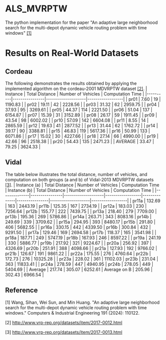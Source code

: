 # ALS_MVRPTW
The python implementation for the paper "An adaptive large neighborhood search for the multi-depot dynamic vehicle routing problem with time windows" [[1]](#1)


# Results on Real-World Datasets
## Cordeau 
The following demonstrates the results obtained by applying the implemented algorithm on the cordeau-2001 MDVRPTW dataset [[2]](#2).
| Instance | Total Distance | Number of Vehicles | Computation Time |
|----------|----------------|--------------------|------------------|
| pr01     | 7.60           | 19                 | 1190.83          |
| pr02     | 19.11          | 42                 | 2228.56          |
| pr03     | 31.32          | 62                 | 2959.75          |
| pr04     | 37.93          | 95                 | 3269.61          |
| pr05     | 44.37          | 114                | 2221.50          |
| pr06     | 51.04          | 137                | 6154.87          |
| pr07     | 15.39          | 31                 | 3152.89          |
| pr08     | 26.17          | 59                 | 1911.45          |
| pr09     | 43.54          | 98                 | 6002.02          |
| pr10     | 57.09          | 142                | 6604.08          |
| pr11     | 8.55           | 14                 | 2865.59          |
| pr12     | 19.63          | 41                 | 2877.52          |
| pr13     | 31.44          | 62                 | 1762.72          |
| pr14     | 39.17          | 90                 | 3388.81          |
| pr15     | 46.83          | 119                | 5617.36          |
| pr16     | 50.99          | 133                | 6071.86          |
| pr17     | 15.02          | 30                 | 4227.66          |
| pr18     | 27.14          | 66                 | 4990.00          |
| pr19     | 42.66          | 96                 | 2518.38          |
| pr20     | 54.43          | 135                | 2471.23          |
| AVERAGE  | 33.47          | 79.25              | 3624.33          |


## Vidal
The table below illustrates the total distance, number of vehicles, and computation on both groups (a and b) of Vidal-2013 MDVRPTW datasets [[3]](#3).
| Instance (a) | Total Distance | Number of Vehicles | Computation Time | Instance (b) | Total Distance | Number of Vehicles | Computation Time |
|--------------|----------------|--------------------|------------------|--------------|----------------|--------------------|------------------|
| pr11a        | 132.69         | 163                | 2443.19          | pr11b        | 125.35         | 167                | 2734.19          |
| pr12a        | 183.03         | 230                | 7256.64          | pr12b        | 155.77         | 222                | 7439.75          |
| pr13a        | 218.40         | 279                | 7709.00          | pr13b        | 195.36         | 269                | 5786.86          |
| pr14a        | 263.71         | 343                | 8083.16          | pr14b        | 249.69         | 339                | 3709.62          |
| pr15a        | 294.95         | 393                | 8480.17          | pr15b        | 291.80         | 406                | 5682.55          |
| pr16a        | 330.15         | 442                | 4339.50          | pr16b        | 300.84         | 432                | 9291.50          |
| pr17a        | 129.46         | 169                | 2694.58          | pr17b        | 118.37         | 165                | 3541.98          |
| pr18a        | 187.71         | 249                | 5747.19          | pr18b        | 167.93         | 246                | 8597.22          |
| pr19a        | 241.19         | 330                | 5886.77          | pr19b        | 217.92         | 321                | 9224.67          |
| pr20a        | 256.92         | 397                | 4326.69          | pr20b        | 251.91         | 388                | 4098.66          |
| pr21a        | 127.93         | 192                | 9766.02          | pr21b        | 126.67         | 191                | 9861.22          |
| pr22a        | 175.55         | 276                | 4760.64          | pr22b        | 172.73         | 276                | 10325.28         |
| pr23a        | 228.02         | 361                | 11102.03         | pr23b        | 231.04         | 363                | 11833.41         |
| pr24a        | 278.59         | 447                | 4940.95          | pr24b        | 278.05         | 449                | 5404.69          |
| Average      | 217.74         | 305.07             | 6252.61          | Average on B | 205.96         | 302.43             | 6966.54          |


## Reference
<a id="1">[1]</a> 
Wang, Sihan, Wei Sun, and Min Huang. 
"An adaptive large neighborhood search for the multi-depot dynamic vehicle routing problem with time windows." 
Computers & Industrial Engineering 191 (2024): 110122.

<a id="2">[2]</a> 
http://www.vrp-rep.org/datasets/item/2017-0012.html

<a id="3">[3]</a> 
http://www.vrp-rep.org/datasets/item/2017-0013.html
